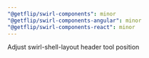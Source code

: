 ```yaml
---
"@getflip/swirl-components": minor
"@getflip/swirl-components-angular": minor
"@getflip/swirl-components-react": minor
---
```


Adjust swirl-shell-layout header tool position
